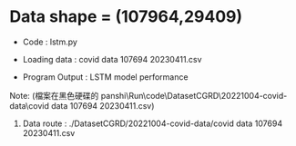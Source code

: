 # Data shape = (107964,29409)

* Code : lstm.py

* Loading data : covid data 107694 20230411.csv

* Program Output : LSTM model performance

Note: (檔案在黑色硬碟的 panshi\Run\code\DatasetCGRD\20221004-covid-data\covid data 107694 20230411.csv)
1. Data route : ./DatasetCGRD/20221004-covid-data/covid data 107694 20230411.csv
